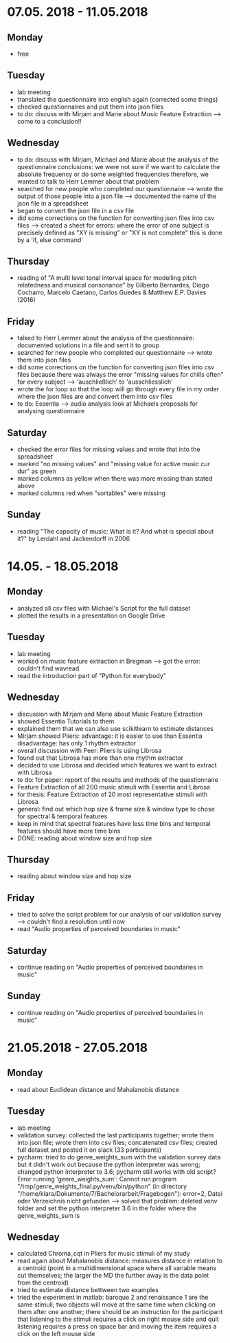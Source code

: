 # 07.05. 2018 - 11.05.2018
## Monday
- free

## Tuesday
- lab meeting
- translated the questionnaire into english again (corrected some things)
- checked questionnaires and put them into json files
- to do: discuss with Mirjam and Marie about Music Feature Extraction --> come to a conclusion!!

## Wednesday
- to do: discuss with Mirjam, Michael and Marie about the analysis of the questionnaire
conclusions: we were not sure if we want to calculate the absolute frequency or do some weighted frequencies
therefore, we wanted to talk to Herr Lemmer about that problem
- searched for new people who completed our questionnaire
--> wrote the output of those people into a json file
--> documented the name of the json file in a spreadsheet
- began to convert the json file in a csv file 
- did some corrections on the function for converting json files into csv files
--> created a sheet for errors: where the error of one subject is precisely defined as "XY is missing" or "XY is not complete"
this is done by a 'if, else command'

## Thursday
- reading of "A multi level tonal interval space for modelling pitch relatedness and musical consonance" by Gilberto Bernardes, Diogo Cocharro, Marcelo Caetano, Carlos Guedes & Matthew E.P. Davies (2016)

## Friday
- talked to Herr Lemmer about the analysis of the questionnaire: documented solutions in a file and sent it to group
- searched for new people who completed our questionnaire
--> wrote them into json files
- did some corrections on the function for converting json files into csv files because there was always the error "missing values for chills often" for every subject
--> 'auschließlich' to 'ausschliesslich'
- wrote the for loop so that the loop will go through every file in my order where the json files are and convert them into csv files
- to do: Essentia --> audio analysis
        look at Michaels proposals for analysing questionnaire

## Saturday
- checked the error files for missing values and wrote that into the spreadsheet
- marked "no missing values" and "missing value for active music cur dur" as green
- marked columns as yellow when there was more missing than stated above
- marked columns red when "sortables" were missing

## Sunday
- reading "The capacity of music: What is it? And what is special about it?" by Lerdahl and Jackendorff in 2006

# 14.05. - 18.05.2018

## Monday
- analyzed all csv files with Michael's Script for the full dataset 
- plotted the results in a presentation on Google Drive

## Tuesday
- lab meeting
- worked on music feature extraction in Bregman
--> got the error: couldn't find wavread
- read the introduction part of "Python for everybody"

## Wednesday
- discussion with Mirjam and Marie about Music Feature Extraction
- showed Essentia Tutorials to them
- explained them that we can also use scikitlearn to estimate distances
- Mirjam showed Pliers: advantage: it is easier to use than Essentia    disadvantage: has only 1 rhythm extractor
- overall discussion with Peer: Pliers is using Librosa
- found out that Librosa has more than one rhythm extractor
- decided to use Librosa and decided which features we want to extract with Librosa
- to do: for paper: report of the results and methods of the questionnaire
- Feature Extraction of all 200 music stimuli with Essentia and Librosa
- for thesis: Feature Extraction of 20 most representative stimuli with Librosa
- general: find out which hop size & frame size & window type to chose for spectral & temporal features
- keep in mind that spectral features have less time bins and temporal features should have more time bins
- DONE: reading about window size and hop size 

## Thursday
- reading about window size and hop size

## Friday
- tried to solve the script problem for our analysis of our validation survey
--> couldn't find a resolution until now
- read "Audio properties of perceived boundaries in music"

## Saturday
- continue reading on "Audio properties of perceived boundaries in music"

## Sunday
- continue reading on "Audio properties of perceived boundaries in music"

# 21.05.2018 - 27.05.2018

## Monday
- read about Euclidean distance and Mahalanobis distance

## Tuesday
- lab meeting
- validation survey: collected the last participants together; wrote them into json file; wrote them into csv files; concatenated csv files; created full dataset and posted it on slack (33 participants)
- pycharm: tried to do genre_weights_sum with the validation survey data but it didn't work out because the python interpreter was wrong; changed python interpreter to 3.6; pycharm still works with old script? Error running 'genre_weights_sum': Cannot run program "/tmp/genre_weights_final.py/venv/bin/python" (in directory "/home/klara/Dokumente/7/Bachelorarbeit/Fragebogen"): error=2, Datei oder Verzeichnis nicht gefunden --> solved that problem: deleted venv folder and set the python interpreter 3.6 in the folder where the genre_weights_sum is

## Wednesday
- calculated Chroma_cqt in Pliers for music stimuli of my study
- read again about Mahalanobis distance: measures distance in relation to a centroid (point in a multidimensional space where all variable means cut themselves; the larger the MD the further away is the data point from the centroid)
- tried to estimate distance bettween two examples
- tried the experiment in matlab: baroque 2 and renaissance 1 are the same stimuli; two objects will move at the same time when clicking on them after one another; there should be an instruction for the participant that listening to the stimuli requires a click on right mouse side and quit listening requires a press on space bar and moving the item requires a click on the left mouse side
